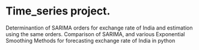 # Time_series project.
Determinantion of SARIMA orders for exchange rate of India and estimation using the same orders.
Comparison of SARIMA, and various Exponential Smoothing Methods for forecasting exchange rate of India in python 
